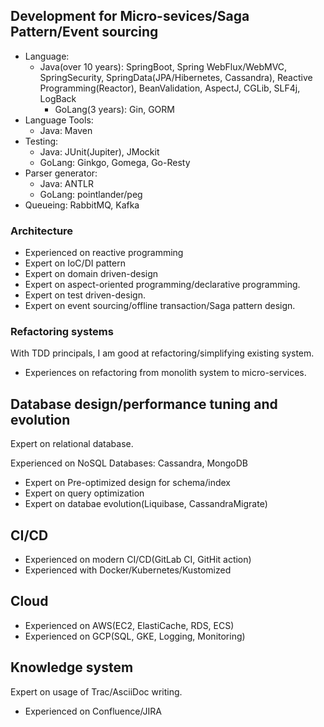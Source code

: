 ## Development for Micro-sevices/Saga Pattern/Event sourcing

* Language:
  * Java(over 10 years): SpringBoot, Spring WebFlux/WebMVC, SpringSecurity, SpringData(JPA/Hibernetes, Cassandra),
	Reactive Programming(Reactor), BeanValidation, AspectJ, CGLib, SLF4j, LogBack
	* GoLang(3 years): Gin, GORM
* Language Tools:
	* Java: Maven
* Testing:
	* Java: JUnit(Jupiter), JMockit
	* GoLang: Ginkgo, Gomega, Go-Resty
* Parser generator:
	* Java: ANTLR
	* GoLang: pointlander/peg
* Queueing: RabbitMQ, Kafka

### Architecture

* Experienced on reactive programming
* Expert on IoC/DI pattern
* Expert on domain driven-design
* Expert on aspect-oriented programming/declarative programming.
* Expert on test driven-design.
* Expert on event sourcing/offline transaction/Saga pattern design.

### Refactoring systems

With TDD principals, I am good at refactoring/simplifying existing system.

* Experiences on refactoring from monolith system to micro-services.

## Database design/performance tuning and evolution

Expert on relational database.

Experienced on NoSQL Databases: Cassandra, MongoDB

* Expert on Pre-optimized design for schema/index
* Expert on query optimization
* Expert on databae evolution(Liquibase, CassandraMigrate)

## CI/CD

* Experienced on modern CI/CD(GitLab CI, GitHit action)
* Experienced with Docker/Kubernetes/Kustomized

## Cloud

* Experienced on AWS(EC2, ElastiCache, RDS, ECS)
* Experienced on GCP(SQL, GKE, Logging, Monitoring)

## Knowledge system

Expert on usage of Trac/AsciiDoc writing.

* Experienced on Confluence/JIRA
